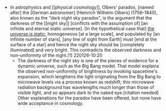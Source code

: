- In astrophysics and [[physical cosmology]], Olbers' paradox, [named after] the [German astronomer] [Heinrich Wilhelm Olbers] (1758–1840), also known as the "dark night sky paradox", is the argument that the darkness of the [[night sky]] [conflicts with the assumption of] [an infinite and eternal static universe]. [In the hypothetical case that] [the universe is static](((2_Hb6NP4y))), homogeneous [at a large scale], and populated by [an infinite number of stars], [any line of sight from Earth] must [end at the surface of a star] and hence the night sky should be [completely illuminated] and very bright. This contradicts the observed darkness and non-uniformity of the night.[1]
220126-10:20
    - The darkness of the night sky is one of the pieces of evidence for a dynamic universe, such as the Big Bang model. That model explains the observed non-uniformity of brightness by invoking spacetime's expansion, which lengthens the light originating from the Big Bang to microwave levels via a process known as redshift; this microwave radiation background has wavelengths much longer than those of visible light, and so appears dark to the naked eye.[citation needed] Other explanations for the paradox have been offered, but none have wide acceptance in cosmology.
